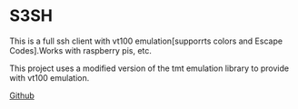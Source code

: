 # S3SH 

This is a full ssh client with vt100 emulation[supporrts colors and Escape Codes].Works with raspberry pis, etc. 

This project uses a modified version of the tmt emulation library to provide with vt100 emulation.

[Github](https://github.com/hax0kartik/S3SH)  